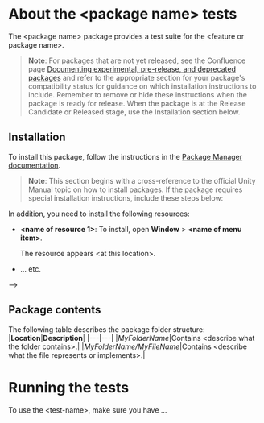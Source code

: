 # About the &lt;package name&gt; tests

The &lt;package name&gt; package provides a test suite for the &lt;feature or package name&gt;.


> **Note**: For packages that are not yet released, see the Confluence page [Documenting experimental, pre-release, and deprecated packages](https://confluence.unity3d.com/display/DOCS/Documenting+experimental%2C+pre-release%2C+and+deprecated+packages) and refer to the appropriate section for your package's compatibility status for guidance on which installation instructions to include. Remember to remove or hide these instructions when the package is ready for release. When the package is at the Release Candidate or Released stage, use the Installation section below.

<a name="Installation"></a>
## Installation

To install this package, follow the instructions in the [Package Manager documentation](https://docs.unity3d.com/Manual/upm-ui-install.html).

>**Note**: This section begins with a cross-reference to the official Unity Manual topic on how to install packages. If the package requires special installation instructions, include these steps below:

In addition, you need to install the following resources:

- **&lt;name of resource 1&gt;**: To install, open **Window** > **&lt;name of menu item&gt;**.

	The resource appears &lt;at this location&gt;.
-  ... etc.

-->

## Package contents
The following table describes the package folder structure:
|**Location**|**Description**|
|---|---|
|*MyFolderName*|Contains &lt;describe what the folder contains&gt;.|
|*MyFolderName/MyFileName*|Contains &lt;describe what the file represents or implements&gt;.|
# Running the tests

To use the &lt;test-name&gt;, make sure you have ...
